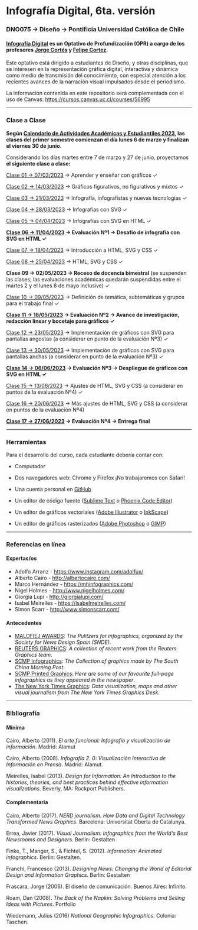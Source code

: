 # Infografía Digital, 6ta. versión

### DNO075 → Diseño → Pontificia Universidad Católica de Chile

#### [Infografía Digital](http://catalogo.uc.cl/index.php?tmpl=component&option=com_catalogo&view=programa&sigla=dno075) es un Optativo de Profundización (OPR) a cargo de los profesores [Jorge Cortés](https://cargocollective.com/jorgelcortes/) y [Felipe Cortez](http://faco.cl/).

Este optativo está dirigido a estudiantes de Diseño, y otras disciplinas, que se interesen en la representación gráfica digital, interactiva y dinámica como medio de transmisión del conocimiento, con especial atención a los recientes avances de la narración visual impulsados desde el periodismo.

La información contenida en este repositorio será complementada con el uso de Canvas: https://cursos.canvas.uc.cl/courses/56995

- - - - - - - - - -

### Clase a Clase


**Según [Calendario de Actividades Académicas y Estudiantiles 2023](https://registrosacademicos.uc.cl/wp-content/uploads/2022/11/Calendario-Academico-2023.pdf), las clases del primer semestre comienzan el día lunes 6 de marzo y finalizan el viernes 30 de junio**. 

Considerando los días martes entre 7 de marzo y 27 de junio, proyectamos **el siguiente clase a clase:**

[Clase 01 → 07/03/2023](https://github.com/profesorfaco/dno075-2023-1/tree/main/clase-01) → Aprender y enseñar con gráficos ✓

[Clase 02 → 14/03/2023](https://github.com/profesorfaco/dno075-2023-1/tree/main/clase-02) → Gráficos figurativos, no figurativos y mixtos ✓

[Clase 03 → 21/03/2023](https://github.com/profesorfaco/dno075-2023-1/tree/main/clase-03) → Infografía, infografistas y nuevas tecnologías ✓

[Clase 04 → 28/03/2023](https://github.com/profesorfaco/dno075-2023-1/tree/main/clase-04) → Infografías con SVG ✓

[Clase 05 → 04/04/2023](https://github.com/profesorfaco/dno075-2023-1/tree/main/clase-05) → Infografías con SVG en HTML ✓

**[Clase 06 → 11/04/2023](https://github.com/profesorfaco/dno075-2023-1/tree/main/clase-06) → Evaluación Nº1 → Desafío de infografía con SVG en HTML ✓**

[Clase 07 → 18/04/2023](https://github.com/profesorfaco/dno075-2023-1/tree/main/clase-07) → Introducción a HTML, SVG y CSS ✓

[Clase 08 → 25/04/2023](https://github.com/profesorfaco/dno075-2023-1/tree/main/clase-08) → HTML, SVG y CSS ✓

**Clase 09 → 02/05/2023 → Receso de docencia bimestral** (se suspenden las clases; las evaluaciones académicas quedarán
suspendidas entre el martes 2 y el lunes 8 de mayo inclusive) ✓

[Clase 10 → 09/05/2023](https://github.com/profesorfaco/dno075-2023-1/tree/main/clase-10) → Definición de temática, subtemáticas y grupos para el trabajo final ✓

**[Clase 11 → 16/05/2023](https://github.com/profesorfaco/dno075-2023-1/tree/main/clase-11) →  Evaluación Nº2 → Avance de investigación, redacción linear y bocetaje para gráficos ✓**

[Clase 12 → 23/05/2023](https://github.com/profesorfaco/dno075-2023-1/tree/main/clase-12) → Implementación de gráficos con SVG para pantallas angostas (a considerar en punto de la evaluación Nº3) ✓

[Clase 13 → 30/05/2023](https://github.com/profesorfaco/dno075-2023-1/tree/main/clase-12) → Implementación de gráficos con SVG para pantallas anchas (a considerar en punto de la evaluación Nº3) ✓

**[Clase 14 → 06/06/2023](https://github.com/profesorfaco/dno075-2023-1/tree/main/clase-14) → Evaluación Nº3 → Despliegue de gráficos con SVG en HTML ✓**

[Clase 15 → 13/06/2023](https://github.com/profesorfaco/dno075-2023-1/tree/main/clase-15) → Ajustes de HTML, SVG y CSS (a considerar en puntos de la evaluación Nº4) ✓

[Clase 16 → 20/06/2023](https://github.com/profesorfaco/dno075-2023-1/tree/main/clase-16) → Más ajustes de HTML, SVG y CSS (a considerar en puntos de la evaluación Nº4)

**[Clase 17 → 27/06/2023](https://github.com/profesorfaco/dno075-2023-1/tree/main/clase-17) → Evaluación Nº4 → Entrega final**


- - - - - - - - - -

### Herramientas

Para el desarrollo del curso, cada estudiante debería contar con:

- Computador

- Dos navegadores web: Chrome y Firefox ¡No trabajaremos con Safari!

- Una cuenta personal en [GitHub](https://github.com/join)

- Un editor de código fuente ([Sublime Text](https://www.sublimetext.com/) o [Phoenix Code Editor](https://phcode.dev/))

- Un editor de gráficos vectoriales ([Adobe Illustrator](https://www.adobe.com/la/products/illustrator.html) o [InkScape](https://inkscape.org/es/))

- Un editor de gráficos rasterizados ([Adobe Photoshop](https://www.adobe.com/la/products/photoshop.html) o [GIMP](https://www.gimp.org/))


- - - - - - - - - - 

### Referencias en línea

#### Expertas/os

- Adolfo Arranz - https://www.instagram.com/adolfux/
- Alberto Cairo - http://albertocairo.com/
- Marco Hernández - https://mhinfographics.com/
- Nigel Holmes - http://www.nigelholmes.com/
- Giorgia Lupi - http://giorgialupi.com/ 
- Isabel Meirelles - https://isabelmeirelles.com/
- Simon Scarr - http://www.simonscarr.com/

#### Antecedentes

- [MALOFIEJ AWARDS](https://www.malofiejgraphics.com/): *The Pulitzers for infographics, organized by the Society for News Design Spain (SNDE)*.
- [REUTERS GRAPHICS](https://graphics.reuters.com/): *A collection of recent work from the Reuters Graphics team*.
- [SCMP Infographics](https://www.scmp.com/infographic/): *The Collection of graphics made by The South China Morning Post*.
- [SCMP Printed Graphics](https://multimedia.scmp.com/culture/article/SCMP-printed-graphics-memory/): *Here are some of our favourite full-page infographics as they appeared in the newspaper*.
- [The New York Times Graphics](https://www.nytimes.com/spotlight/graphics): *Data visualization, maps and other visual journalism from The New York Times Graphics Desk*.

- - - - - - - - - -

### Bibliografía

#### Mínima

Cairo, Alberto (2011). *El arte funcional: Infografía y visualización de información*. Madrid: Alamut

Cairo, Alberto (2008). *Infografía 2. 0: Visualización Interactiva de Información en Prensa*. Madrid: Alamut.

Meirelles, Isabel (2013). *Design for Information: An Introduction to the histories, theories, and best practices behind effective information visualizations*. Beverly, MA: Rockport Publishers.

#### Complementaria

Cairo, Alberto (2017). *NERD journalism. How Data and Digital Technology Transformed News Graphics*. Barcelona: Universitat Oberta de Catalunya.

Errea, Javier (2017). *Visual Journalism: Infographics from the World's Best Newsrooms and Designers*. Berlin: Gestalten

Finke, T., Manger, S., & Fichtel, S. (2012). *Informotion: Animated infographics*. Berlin: Gestalten.

Franchi, Francesco (2013). *Designing News: Changing the World of Editorial Design and Information Graphics*. Berlin: Gestalten

Frascara, Jorge (2006). El diseño de comunicación. Buenos Aires: Infinito.

Roam, Dan (2008). *The Back of the Napkin: Solving Problems and Selling Ideas with Pictures*. Portfolio

Wiedemann, Julius (2016) *National Geographic Infographics*. Colonia: Taschen.
